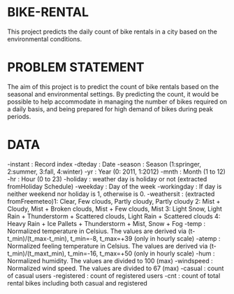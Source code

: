 # BIKE-RENTAL
This project predicts the daily count of bike rentals in a city based on the environmental conditions.

# PROBLEM STATEMENT
The aim of this project is to predict the count of bike rentals based on the seasonal and environmental settings. By predicting the count, it would be possible to help accommodate in managing the number of bikes required on a daily basis, and being prepared for high demand of bikes during peak periods.

# DATA
-instant     : Record index
-dteday      : Date
-season      : Season (1:springer, 2:summer, 3:fall, 4:winter)
-yr          : Year (0: 2011, 1:2012)
-mnth        : Month (1 to 12)
-hr          : Hour (0 to 23)
-holiday     : weather day is holiday or not (extracted fromHoliday Schedule)
-weekday     : Day of the week
-workingday  : If day is neither weekend nor holiday is 1, otherwise is 0.
-weathersit  : (extracted fromFreemeteo)1: Clear, Few clouds, Partly cloudy, Partly cloudy 2: Mist + Cloudy, Mist + Broken clouds, Mist +                    Few clouds, Mist 3: Light Snow, Light Rain + Thunderstorm + Scattered clouds, Light Rain + Scattered clouds 4: Heavy Rain                  + Ice Pallets + Thunderstorm + Mist, Snow + Fog
-temp        : Normalized temperature in Celsius. The values are derived via (t-t_min)/(t_max-t_min), t_min=-8, t_max=+39 (only in hourly                    scale)
-atemp       : Normalized feeling temperature in Celsius. The values are derived via (t-t_min)/(t_maxt_min), t_min=-16, t_max=+50 (only in                   hourly scale)
-hum         : Normalized humidity. The values are divided to 100 (max)
-windspeed   : Normalized wind speed. The values are divided to 67 (max)
-casual      : count of casual users
-registered  : count of registered users
-cnt         : count of total rental bikes including both casual and registered
